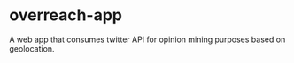 # overreach-app
A web app that consumes twitter API for opinion mining purposes based on geolocation.
